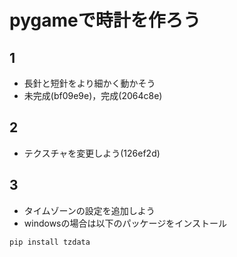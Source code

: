 # pygameで時計を作ろう
## 1
- 長針と短針をより細かく動かそう
- 未完成(bf09e9e)，完成(2064c8e)
## 2
- テクスチャを変更しよう(126ef2d)
## 3
- タイムゾーンの設定を追加しよう
- windowsの場合は以下のパッケージをインストール
```
pip install tzdata
```
